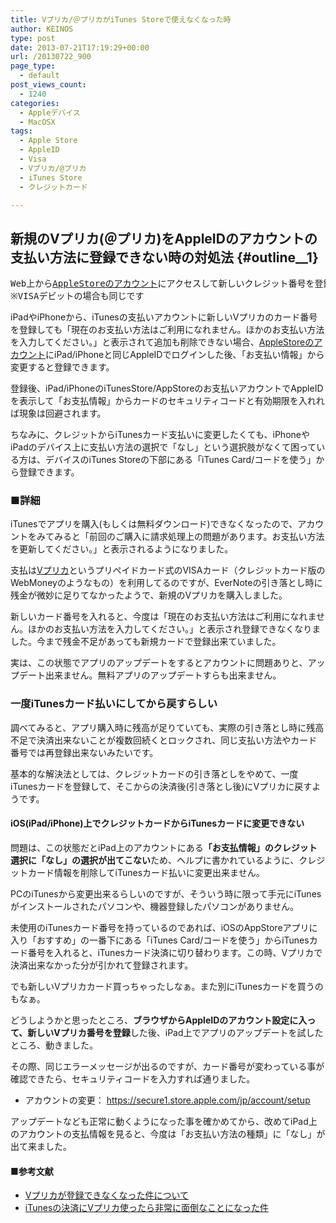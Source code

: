 ```yaml
---
title: Vプリカ/＠プリカがiTunes Storeで使えなくなった時
author: KEINOS
type: post
date: 2013-07-21T17:19:29+00:00
url: /20130722_900
page_type:
  - default
post_views_count:
  - 1240
categories:
  - Appleデバイス
  - MacOSX
tags:
  - Apple Store
  - AppleID
  - Visa
  - Vプリカ/@プリカ
  - iTunes Store
  - クレジットカード

---
```

## 新規のVプリカ(＠プリカ)をAppleIDのアカウントの支払い方法に登録できない時の対処法 {#outline__1}

<div class="section">
  <pre>
Web上から<a href="https://secure1.store.apple.com/jp/account/setup" target="_blank">AppleStoreのアカウント</a>にアクセスして新しいクレジット番号を登録します
※VISAデビットの場合も同じです
</pre>
  
  <p>
    iPadやiPhoneから、iTunesの支払いアカウントに新しいVプリカのカード番号を登録しても「現在のお支払い方法はご利用になれません。ほかのお支払い方法を入力してください。」と表示されて追加も削除できない場合、<a href="https://secure1.store.apple.com/jp/account/setup" target="_blank">AppleStoreのアカウント</a>にiPad/iPhoneと同じAppleIDでログインした後、「お支払い情報」から変更すると登録できます。
  </p>
  
  <p>
    登録後、iPad/iPhoneのiTunesStore/AppStoreのお支払いアカウントでAppleIDを表示して「お支払情報」からカードのセキュリティコードと有効期限を入れれば現象は回避されます。
  </p>
  
  <p>
    ちなみに、クレジットからiTunesカード支払いに変更したくても、iPhoneやiPadのデバイス上に支払い方法の選択で「なし」という選択肢がなくて困っている方は、デバイスのiTunes Storeの下部にある「iTunes Card/コードを使う」から登録できます。
  </p>
  
  <h3 id="outline__1_1">
    ■詳細
  </h3>
  
  <p>
    iTunesでアプリを購入(もしくは無料ダウンロード)できなくなったので、アカウントをみてみると「前回のご購入に請求処理上の問題があります。お支払い方法を更新してください。」と表示されるようになりました。
  </p>
  
  <p>
    支払は<a href="http://vpc.lifecard.co.jp/" target="_blank">Vプリカ</a>というプリペイドカード式のVISAカード（クレジットカード版のWebMoneyのようなもの）を利用してるのですが、EverNoteの引き落とし時に残金が微妙に足りてなかったようで、新規のVプリカを購入しました。
  </p>
  
  <p>
    新しいカード番号を入れると、今度は「現在のお支払い方法はご利用になれません。ほかのお支払い方法を入力してください。」と表示され登録できなくなりました。今まで残金不足があっても新規カードで登録出来ていました。
  </p>
  
  <p>
    実は、この状態でアプリのアップデートをするとアカウントに問題ありと、アップデート出来ません。無料アプリのアップデートすらも出来ません。
  </p>
  
  <h3 id="outline__1_2">
    一度iTunesカード払いにしてから戻すらしい
  </h3>
  
  <p>
    調べてみると、アプリ購入時に残高が足りていても、実際の引き落とし時に残高不足で決済出来ないことが複数回続くとロックされ、同じ支払い方法やカード番号では再登録出来ないみたいです。
  </p>
  
  <p>
    基本的な解決法としては、クレジットカードの引き落としをやめて、一度iTunesカードを登録して、そこからの決済後(引き落とし後)にVプリカに戻すようです。
  </p>
  
  <h4 id="outline__1_2_1">
    iOS(iPad/iPhone)上でクレジットカードからiTunesカードに変更できない
  </h4>
  
  <p>
    問題は、この状態だとiPad上のアカウントにある<b>「お支払情報」のクレジット選択に「なし」の選択が出てこない</b>ため、ヘルプに書かれているように、クレジットカード情報を削除してiTunesカード払いに変更出来ません。
  </p>
  
  <p>
    PCのiTunesから変更出来るらしいのですが、そういう時に限って手元にiTunesがインストールされたパソコンや、機器登録したパソコンがありません。
  </p>
  
  <p>
    未使用のiTunesカード番号を持っているのであれば、iOSのAppStoreアプリに入り「おすすめ」の一番下にある「iTunes Card/コードを使う」からiTunesカード番号を入れると、iTunesカード決済に切り替わります。この時、Vプリカで決済出来なかった分が引かれて登録されます。
  </p>
  
  <p>
    でも新しいVプリカカード買っちゃったしなぁ。また別にiTunesカードを買うのもなぁ。
  </p>
  
  <p>
    どうしようかと思ったところ、<b>ブラウザからAppleIDのアカウント設定に入って、新しいVプリカ番号を登録</b>した後、iPad上でアプリのアップデートを試したところ、動きました。
  </p>
  
  <p>
    その際、同じエラーメッセージが出るのですが、カード番号が変わっている事が確認できたら、セキュリティコードを入力すれば通りました。
  </p>
  
  <ul>
    <li>
      アカウントの変更： <a href="https://secure1.store.apple.com/jp/account/setup" target="_blank">https://secure1.store.apple.com/jp/account/setup</a>
    </li>
  </ul>
  
  <p>
    アップデートなども正常に動くようになった事を確かめてから、改めてiPad上のアカウントの支払情報を見ると、今度は「お支払い方法の種類」に「なし」が出て来ました。
  </p>
  
  <h4 id="outline__1_2_2">
    ■参考文献
  </h4>
  
  <ul>
    <li>
      <a href="https://discussionsjapan.apple.com/thread/10133070" target="_blank">Vプリカが登録できなくなった件について</a>
    </li>
    <li>
      <a href="http://www.ringo-gadget.net/2013/03/itunesv.html" target="_blank">iTunesの決済にVプリカ使ったら非常に面倒なことになった件</a>
    </li>
  </ul>
</div>